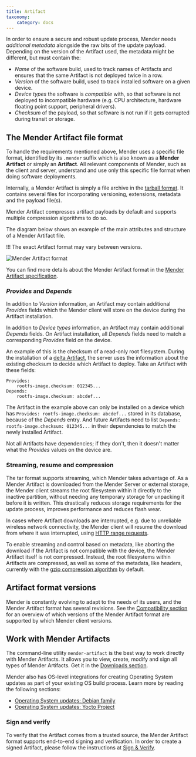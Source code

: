 ```yaml
---
title: Artifact
taxonomy:
    category: docs
---
```


In order to ensure a secure and robust update process, Mender needs *additional metadata*
alongside the raw bits of the update payload. Depending on the version of the Artifact used,
the metadata might be different, but must contain the:

* *Name* of the software build, used to track names of Artifacts and ensures
  that the same Artifact is not deployed twice in a row.
* *Version* of the software build, used to track installed software on a given
  device.
* *Device types* the software is *compatible* with, so that software is not
  deployed to incompatible hardware (e.g. CPU architecture, hardware floating
  point support, peripheral drivers).
* *Checksum* of the payload, so that software is not run if it gets corrupted
  during transit or storage.


## The Mender Artifact file format

To handle the requirements mentioned above, Mender uses a
specific file format, identified by its `.mender` suffix which is also known as
a **Mender Artifact** or simply an **Artifact**. All relevant components of Mender,
such as the client and server, understand and use only this specific file
format when doing software deployments.

Internally, a Mender Artifact is simply a file archive in the
[tarball format](https://en.wikipedia.org/wiki/Tar_(computing)?target=_blank).
It contains several files for incorporating versioning, extensions, metadata and
the payload file(s).

Mender Artifact compresses artifact payloads by default and supports multiple
compression algorithms to do so.

The diagram below shows an example of the main attributes and structure of a
Mender Artifact file.

!!! The exact Artifact format may vary between versions.

![Mender Artifact format](mender-artifact-format.png)

<!--AUTOVERSION: "mender-artifact/blob/%"/mender-artifact-->
You can find more details about the Mender Artifact format in the
[Mender Artifact specification](https://github.com/mendersoftware/mender-artifact/blob/3.11.2/Documentation?target=_blank).


### *Provides* and *Depends*

In addition to *Version* information, an Artifact may contain additional
*Provides* fields which the Mender client will store on the device during the
Artifact installation.

In addition to *Device types* information, an Artifact may contain additional
*Depends* fields. On Artifact installation, all *Depends* fields need to
match a corresponding *Provides* field on the device.

An example of this is the checksum of a read-only root filesystem. During the 
installation of a [delta Artifact](https://hub.mender.io/t/robust-delta-update-rootfs/1144?target=_blank),
the server uses the information about the existing checksum to decide which
Artifact to deploy. Take an Artifact with these fields:

```console
Provides:
    rootfs-image.checksum: 012345...
Depends:
    rootfs-image.checksum: abcdef...
```

The Artifact in the example above can only be installed on a device which has
`Provides: rootfs-image.checksum: abcdef...` stored in its database, because of
the *Depends* entry. And future Artifacts need to list `Depends:
rootfs-image.checksum: 012345...` in their dependencies to match the newly
installed Artifact.

Not all Artifacts have dependencies; if they don't, then it doesn't matter what
the *Provides* values on the device are.


### Streaming, resume and compression

The tar format supports streaming, which Mender takes advantage of. As a Mender
Artifact is downloaded from the Mender Server or external storage, the Mender
client streams the root filesystem within it directly to the inactive partition,
without needing any temporary storage for unpacking it before it is written.
This drastically reduces storage requirements for the update process,
improves performance and reduces flash wear.

In cases where Artifact downloads are interrupted, e.g. due to unreliable wireless
network connectivity, the Mender client will resume the download from where it was
interrupted, using [HTTP range requests](https://tools.ietf.org/html/rfc7233?target=_blank).

To enable streaming and control based on metadata, like aborting the download
if the Artifact is not compatible with the device, the Mender Artifact itself
is not compressed. Instead, the root filesystems within Artifacts are
compressed, as well as some of the metadata, like headers, currently with the
[gzip compression algorithm](https://en.wikipedia.org/wiki/gzip?target=_blank)
by default.


## Artifact format versions

Mender is constantly evolving to adapt to the needs of its users, and the Mender
Artifact format has several revisions. See the [Compatibility
section](../14.Compatibility/docs.md) for an overview of which versions of the
Mender Artifact format are supported by which Mender client versions.


## Work with Mender Artifacts

The command-line utility `mender-artifact` is the best way to work directly with
Mender Artifacts. It allows you to view, create, modify and sign all types of
Mender Artifacts. Get it in the
[Downloads section](../../10.Downloads/docs.md#mender-artifact).

Mender also has OS-level integrations for creating Operating System updates as part of
your existing OS build process. Learn more by reading the following sections:

- [Operating System updates: Debian family](../../04.Operating-System-updates-Debian-family/chapter.md)
- [Operating System updates: Yocto Project](../../05.Operating-System-updates-Yocto-Project/chapter.md)


### Sign and verify

To verify that the Artifact comes from a trusted source, the Mender Artifact
format supports end-to-end signing and verification. In order to create a
signed Artifact, please follow the instructions at
[Sign & Verify](../../06.Artifact-creation/07.Sign-and-verify/docs.md).

